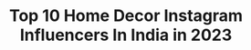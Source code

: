 ---
title: Top 10 Home Decor Instagram Influencers In India in 2023
description: >-
  Find top home decor Instagram influencers in India in 2023. Most popular hashtags: #homedecor #instagram #instagood #photography.
platform: Instagram
hits: 331
text_top: Identify the best Instagram profiles on inBeat.
text_bottom: Our search engine has 331 Instagram influencers like this in India for you to contact.
profiles:
  - username: "prerna.srivastava09"
    fullname: >-
      Prerna Srivastava
    bio: >-
      #fashion #influencer | #plussizemodel | Novel #homedecor #enthusiast @the_nw_decorholic_intown & #doghooman @hazel_the_amstaffpup
    location: "India"
    followers: 27413
    engagement: 194
    commentsToLikes: 0.013370
    id: ckf5w9o45rbxr0j23x43f794i
    verified: false
    hashtags: "#sizeisjustanumber, #beautifulhomes, #ootdfashion, #love"
  - username: "texasbluebungalow"
    fullname: >-
      DeeDee Campbell
    bio: >-
      Living in a 1922 Blue Craftsman Bungalow Cat Mama I love Red! I love old stuff! DM me for collaboration #mycolorfull_homedecor #1922bluebungalow
    location: "India"
    followers: 9030
    engagement: 533
    commentsToLikes: 0.201253
    id: ck5c4w4ji28ja0i118vqvmhc9
    verified: false
    hashtags: "#designdecorlovers, #houseandhome, #vintagecrushin, #mypastperfectfind"
  - username: "designdecoranddisha"
    fullname: >-
      Disha Mishra Dubey
    bio: >-
      #HousetoHome #YouTuber #DecorBlogger #DIY #ContentCreator #HomeDecor #Gardening #HomeMakeover #BudgetDecorating #Art #Craft #CreativeTribe New Video👇
    location: "India"
    followers: 50200
    engagement: 182
    commentsToLikes: 0.030219
    id: ck8t3pabj3z5l0j78ahmk8x6g
    verified: false
    hashtags: "#indianblogger, #bamboobasket, #indiandecor, #housetohome"
  - username: "avanifashionbeautydecor"
    fullname: >-
      Avani (FASHION BEAUTY DECOR)
    bio: >-
      Indian-American 'Social Media INFLUENCER' ▪Entrepreneur ▪ Interior Designer ▪ Mommy ▪Wifey ▪ Style Blogger Collab? DM admin: @homedecor_inspirations
    location: "India"
    followers: 163929
    engagement: 111
    commentsToLikes: 0.020178
    id: ck5py6blluizu0i11gs4cidm0
    verified: false
    hashtags: "#nordstromanniversarysale, #womensupportingwomen, #nordstrom, #sheinofficial"
  - username: "madirakshi_"
    fullname: >-
      Madirakshi
    bio: >-
      ❤Spread love everywhere you go❤ For any business/work queries and paid brand collaborations mail us @ reach2madirakshi@gmail.com Snapchat madirakshi9
    location: "India"
    followers: 163774
    engagement: 512
    commentsToLikes: 0.037657
    id: ck1369hfc5erm0i19bqg15zs3
    verified: true
    hashtags: "#festival, #happydiwali20, #rangoli, #art"
  - username: "yzack_maniya"
    fullname: >-
      VAISHAK.U 🔹
    bio: >-
      ^MALLU BOY🔰 ^KANHANGAD🔰 ^BORN DAY MAY 11🔰 ^PHOTO DESIGN🖌️ ^@_yz_design_ SUPPORT🤝 ^#design 🖤 ^SINGLE 💕🤗 ^WHATSAPP_-9961940988 ☯️☯️☯️☯️☯️☯️☯️☯️☯️☯️☯️
    location: "India"
    followers: 2597
    engagement: 1931
    commentsToLikes: 0.082257
    id: ck9whme25yj640j78o5ommoln
    verified: false
    hashtags: "#jeep, #photooftheday, #gymmotivation, #entekeralam"
  - username: "vyshakhkc"
    fullname: >-
      __~ 007_VYSHAKH~___ kc__
    bio: >-
      📱__MoBile___TecHniCian__📱 💙 KSU 💙 KL __71 BoY 🌳 SB fan 🥰
    location: "India"
    followers: 2747
    engagement: 2311
    commentsToLikes: 0.138609
    id: ck9whz9eo04hz0j787uyzxz6b
    verified: false
    hashtags: "#instagramlover, #black, #godsowncountry, #malappuram"
  - username: "siya0_23"
    fullname: >-
      ❤️🇸​🇮​🇾​🇦​❤️
    bio: >-
      ❤️#modal, 🏡#chandigarh 🖤#single
    location: "India"
    followers: 2398
    engagement: 2452
    commentsToLikes: 0.067964
    id: ckap7mxe7koo10i78gk0cdpz5
    verified: false
    hashtags: "#vintage, #time, #picture, #success"
  - username: "roopaltyagi06"
    fullname: >-
      Roopal Tyagi
    bio: >-
      DM for collaborations.🦄✨🧿
    location: "India"
    followers: 227621
    engagement: 312
    commentsToLikes: 0.015212
    id: ck15qb62j1zwd0i193wqm5q0p
    verified: true
    hashtags: "#diwalilook, #happydhanteras, #look, #bossbabe"
  - username: "ms.journo_"
    fullname: >-
      MUNEETA ANEJA| Influencer
    bio: >-
      📍𝑭𝒂𝒔𝒉𝒊𝒐𝒏•𝑳𝒊𝒇𝒆𝒔𝒕𝒚𝒍𝒆•𝑮𝒓𝒂𝒕𝒊𝒕𝒖𝒅𝒆🙏 📍𝑷𝑹 𝑬𝒙𝒆𝒄𝒖𝒕𝒊𝒗𝒆,𝑫𝑷𝑹 📍𝑭𝒆𝒂𝒕𝒖𝒓𝒆𝒅 𝒊𝒏 @middayindia & @officialsocialsamosa 📍𝑩𝒚𝒍𝒊𝒏𝒆-𝑻𝑶𝑰 📍𝑨𝒃𝒃𝒆𝒚 𝑴𝒂𝒕𝒉𝒆𝒘 𝑴𝒆𝒎𝒐𝒓𝒊𝒂𝒍 𝑨𝒘𝒂𝒓𝒅-𝑱𝒐𝒖𝒓𝒏𝒂𝒍𝒊𝒔𝒎
    location: "India"
    followers: 20407
    engagement: 318
    commentsToLikes: 0.269575
    id: ck5zvfh3j44vm0i14k6abkeum
    verified: false
    hashtags: "#gothgirl, #parisianstyle, #homedecor, #italianstyle"
---